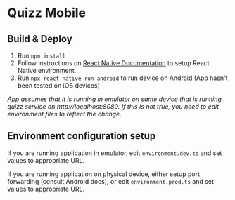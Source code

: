 # Quizz Mobile

## Build & Deploy

1. Run `npm install`
2. Follow instructions on [React Native Documentation](https://reactnative.dev/docs/environment-setup) to setup React Native environment.
3. Run `npx react-native run-android` to run device on Android (App hasn't been tested on iOS devices)

*App assumes that it is running in emulator on same device that is running quizz service on http://localhost:8080. If this is not true, you need to edit environment files to reflect the change.*

## Environment configuration setup

If you are running application in emulator, edit `environment.dev.ts` and set values to appropriate URL.

If you are running application on physical device, either setup port forwarding (consult Android docs), or edit `environment.prod.ts` and set values to appropriate URL.
